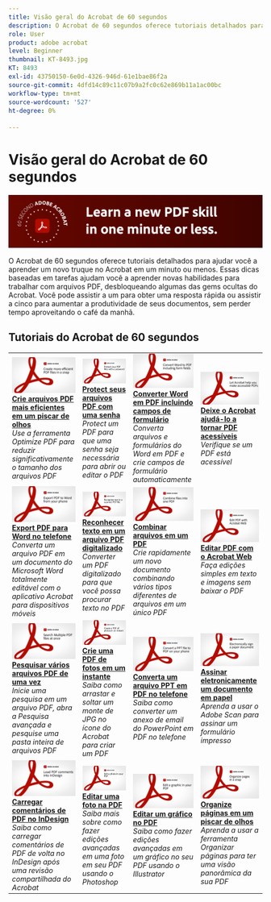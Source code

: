 ```yaml
---
title: Visão geral do Acrobat de 60 segundos
description: O Acrobat de 60 segundos oferece tutoriais detalhados para ajudar você a aprender um novo truque no Acrobat em um minuto ou menos
role: User
product: adobe acrobat
level: Beginner
thumbnail: KT-8493.jpg
KT: 8493
exl-id: 43750150-6e0d-4326-946d-61e1bae86f2a
source-git-commit: 4dfd14c89c11c07b9a2fc0c62e869b11a1ac00bc
workflow-type: tm+mt
source-wordcount: '527'
ht-degree: 0%

---
```


# Visão geral do Acrobat de 60 segundos

![Imagem Acrobat de 60 segundos](../assets/Hero-60sec.png)

O Acrobat de 60 segundos oferece tutoriais detalhados para ajudar você a aprender um novo truque no Acrobat em um minuto ou menos. Essas dicas baseadas em tarefas ajudam você a aprender novas habilidades para trabalhar com arquivos PDF, desbloqueando algumas das gems ocultas do Acrobat. Você pode assistir a um para obter uma resposta rápida ou assistir a cinco para aumentar a produtividade de seus documentos, sem perder tempo aproveitando o café da manhã.

## Tutoriais do Acrobat de 60 segundos

<table style="table-layout:fixed">
<tr>
  <td>
    <a href="optimize.md">
      <img alt="Crie arquivos PDF mais eficientes em um piscar de olhos" src="../assets/60sec_Optimize_1280.jpg" />
    </a>
    <div>
    <a href="optimize.md"><strong>Crie arquivos PDF mais eficientes em um piscar de olhos</strong></a>
    </div>
    <em>Use a ferramenta Optimize PDF para reduzir significativamente o tamanho dos arquivos PDF</em>
    <br>
  </td>
  <td>
    <a href="protect.md">
      <img alt="Protect seus arquivos PDF com uma senha" src="../assets/60sec_Protect_1280.jpg" />
    </a>
    <div>
    <a href="protect.md"><strong>Protect seus arquivos PDF com uma senha</strong></a>
    </div>
    <em>Protect um PDF para que uma senha seja necessária para abrir ou editar o PDF</em>
    <br>
  </td>
  <td>
    <a href="wordform.md">
      <img alt="Converter Word em PDF incluindo campos de formulário" src="../assets/60sec_Wordform_1280.jpg" />
    </a>
    <div>
     <a href="wordform.md"><strong>Converter Word em PDF incluindo campos de formulário</strong></a>
    </div>
    <em>Converta arquivos e formulários do Word em PDF e crie campos de formulário automaticamente</em>
    <br>
  </td>
  <td>
    <a href="accessible.md">
      <img alt="Deixe o Acrobat ajudá-lo a tornar PDF acessíveis" src="../assets/60sec_Accessible_1280.jpg" />
    </a>
    <div>
    <a href="accessible.md"><strong>Deixe o Acrobat ajudá-lo a tornar PDF acessíveis</strong></a>
    </div>
    <em>Verifique se um PDF está acessível</em>
    <br>
  </td>
</tr>
<tr>
  <td>
    <a href="exportwordphone.md">
      <img alt="Export PDF para Word no telefone" src="../assets/60sec_Exportphone_1280.jpg" />
    </a>
    <div>
    <a href="exportwordphone.md"><strong>Export PDF para Word no telefone</strong></a>
    </div>
    <em>Converta um arquivo PDF em um documento do Microsoft Word totalmente editável com o aplicativo Acrobat para dispositivos móveis</em>
    <br>
  </td>
  <td>
    <a href="textrecognition.md">
      <img alt="Reconhecer texto em um arquivo PDF digitalizado" src="../assets/60sec_Textrecognition_1280.jpg" />
    </a>
    <div>
     <a href="textrecognition.md"><strong>Reconhecer texto em um arquivo PDF digitalizado</strong></a>
    </div>
    <em>Converter um PDF digitalizado para que você possa procurar texto no PDF</em>
    <br>
  </td>
  <td>
    <a href="combine-to-one-pdf.md">
      <img alt="Combinar arquivos em um PDF" src="../assets/60sec_Combine_1280.jpg" />
    </a>
    <div>
    <a href="combine-to-one-pdf.md"><strong>Combinar arquivos em um PDF</strong></a>
    </div>
    <em>Crie rapidamente um novo documento combinando vários tipos diferentes de arquivos em um único PDF</em>
    <br>
  </td>
  <td>
    <a href="edit.md">
      <img alt="Editar PDF com o Acrobat Web" src="../assets/60sec_Edit_1280.jpg" />
    </a>
    <div>
    <a href="edit.md"><strong>Editar PDF com o Acrobat Web</strong></a>
    </div>
    <em>Faça edições simples em texto e imagens sem baixar o PDF</em>
    <br>
  </td>
</tr>
<tr>
  <td>
    <a href="search.md">
      <img alt="Pesquisar vários arquivos PDF de uma vez" src="../assets/60sec_Search_1280.jpg" />
    </a>
    <div>
     <a href="search.md"><strong>Pesquisar vários arquivos PDF de uma vez</strong></a>
    </div>
    <em>Inicie uma pesquisa em um arquivo PDF, abra a Pesquisa avançada e pesquise uma pasta inteira de arquivos PDF</em>
    <br>
  </td>
  <td>
    <a href="photo.md">
      <img alt="Crie uma PDF de fotos em um instante" src="../assets/60sec_Photo_1280.jpg" />
    </a>
    <div>
    <a href="photo.md"><strong>Crie uma PDF de fotos em um instante</strong></a>
    </div>
    <em>Saiba como arrastar e soltar um monte de JPG no ícone do Acrobat para criar um PDF</em>
    <br>
  </td>
  <td>
    <a href="phone.md">
      <img alt="Converta um arquivo PPT em PDF no telefone" src="../assets/60sec_Phone_1280.jpg" />
    </a>
    <div>
    <a href="phone.md"><strong>Converta um arquivo PPT em PDF no telefone</strong></a>
    </div>
    <em>Saiba como converter um anexo de email do PowerPoint em PDF no telefone</em>
    <br>
  </td>  
  <td>
    <a href="sign.md">
      <img alt="Assinar eletronicamente um documento em papel" src="../assets/60sec_Sign_1280.jpg" />
    </a>
    <div>
    <a href="sign.md"><strong>Assinar eletronicamente um documento em papel</strong></a>
    </div>
    <em>Aprenda a usar o Adobe Scan para assinar um formulário impresso</em>
    <br>
  </td>
</tr>
<tr>
  <td>
    <a href="indesign.md">
      <img alt="Carregar comentários de PDF no InDesign" src="../assets/60sec_InDesign_1280.jpg" />
    </a>
    <div>
    <a href="indesign.md"><strong>Carregar comentários de PDF no InDesign</strong></a>
    </div>
    <em>Saiba como carregar comentários de PDF de volta no InDesign após uma revisão compartilhada do Acrobat</em>
    <br>
  </td>
   <td>
    <a href="editphoto.md">
      <img alt="Editar uma foto na PDF" src="../assets/60sec_Editphoto_1280.jpg" />
    </a>
    <div>
    <a href="editphoto.md"><strong>Editar uma foto na PDF</strong></a>
    </div>
    <em>Saiba mais sobre como fazer edições avançadas em uma foto em seu PDF usando o Photoshop</em>
    <br>
  </td>
  <td>
    <a href="editgraphic.md">
      <img alt="Editar um gráfico no PDF" src="../assets/60sec_Editgraphic_1280.jpg" />
    </a>
    <div>
    <a href="editgraphic.md"><strong>Editar um gráfico no PDF</strong></a>
    </div>
    <em>Saiba como fazer edições avançadas em um gráfico no seu PDF usando o Illustrator</em>
    <br>
  </td>
  <td>
    <a href="organize.md">
      <img alt="Organize páginas em um piscar de olhos" src="../assets/60sec_Organize_1280.jpg" />
    </a>
    <div>
    <a href="organize.md"><strong>Organize páginas em um piscar de olhos</strong></a>
    </div>
    <em>Aprenda a usar a ferramenta Organizar páginas para ter uma visão panorâmica da sua PDF</em>
    <br>
  </td>
</tr>
</table>